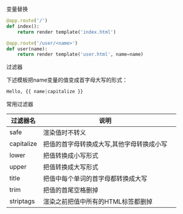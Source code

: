 变量替换

```python
@app.route('/')
def index():
    return render template('index.html')

@app.route('/user/<name>')
def user(name):
    return render template('user.html', name=name)
```

过滤器

下述模板把name变量的值变成首字母大写的形式：

```python
Hello, {{ name|capitalize }}
```

常用过滤器

| 过滤器名   | 说明                                      |      |
| ---------- | ----------------------------------------- | ---- |
| safe       | 渲染值时不转义                            |      |
| capitalize | 把值的首字母转换成大写,其他字母转换成小写 |      |
| lower      | 把值转换成小写形式                        |      |
| upper      | 把值转换成大写形式                        |      |
| title      | 把值中每个单词的首字母都转换成大写        |      |
| trim       | 把值的首尾空格删掉                        |      |
| striptags  | 渲染之前把值中所有的HTML标签都删掉        |      |
